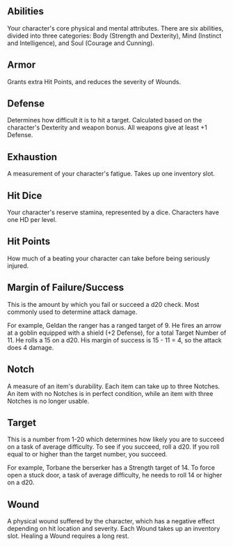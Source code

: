 ## Abilities
Your character's core physical and mental attributes. There are six abilities, divided into three categories: Body (Strength and Dexterity), Mind (Instinct and Intelligence), and Soul (Courage and Cunning).

## Armor
Grants extra Hit Points, and reduces the severity of Wounds.
## Defense
Determines how difficult it is to hit a target. Calculated based on the character's Dexterity and weapon bonus. All weapons give at least +1 Defense.
## Exhaustion
A measurement of your character's fatigue. Takes up one inventory slot.
## Hit Dice
Your character's reserve stamina, represented by a dice. Characters have one HD per level.

## Hit Points
How much of a beating your character can take before being seriously injured.

## Margin of Failure/Success
This is the amount by which you fail or succeed a d20 check. Most commonly used to determine attack damage. 

For example, Geldan the ranger has a ranged target of 9. He fires an arrow at a goblin equipped with a shield (+2 Defense), for a total Target Number of 11. He rolls a 15 on a d20. His margin of success is 15 - 11 = 4, so the attack does 4 damage.
## Notch
A measure of an item's durability. Each item can take up to three Notches. An item with no Notches is in perfect condition, while an item with three Notches is no longer usable.
## Target
This is a number from 1-20 which determines how likely you are to succeed on a task of average difficulty. To see if you succeed, roll a d20. If you roll equal to or higher than the target number, you succeed.

For example, Torbane the berserker has a Strength target of 14. To force open a stuck door, a task of average difficulty, he needs to roll 14 or higher on a d20.
## Wound
A physical wound suffered by the character, which has a negative effect depending on hit location and severity. Each Wound takes up an inventory slot. Healing a Wound requires a long rest.